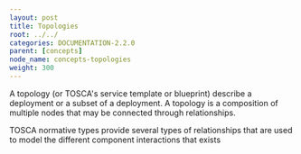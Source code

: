 ```yaml
---
layout: post
title: Topologies
root: ../../
categories: DOCUMENTATION-2.2.0
parent: [concepts]
node_name: concepts-topologies
weight: 300
---
```


A topology (or TOSCA's service template or blueprint) describe a deployment or a subset of a deployment. A topology is a composition of multiple nodes that may be connected through relationships.

TOSCA normative types provide several types of relationships that are used to model the different component interactions that exists

